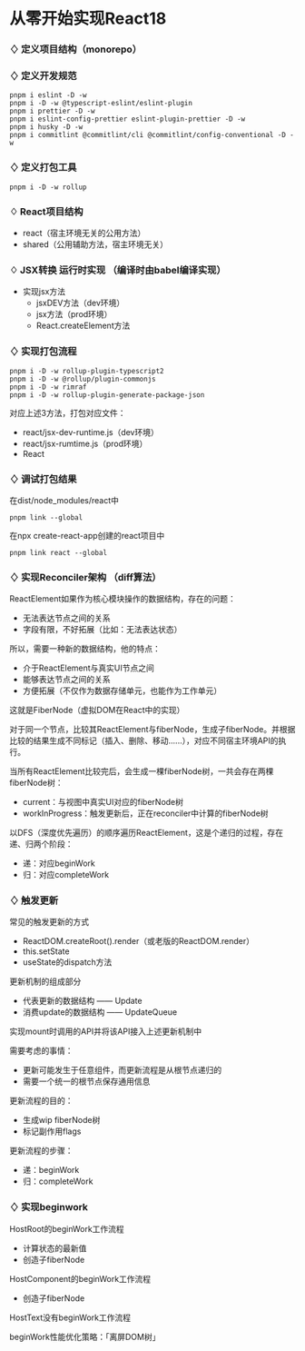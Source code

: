 # 从零开始实现React18

### ♢ 定义项目结构（monorepo）

###  ♢ 定义开发规范
```
pnpm i eslint -D -w
pnpm i -D -w @typescript-eslint/eslint-plugin 
pnpm i prettier -D -w
pnpm i eslint-config-prettier eslint-plugin-prettier -D -w
pnpm i husky -D -w
pnpm i commitlint @commitlint/cli @commitlint/config-conventional -D -w
```
###  ♢ 定义打包工具
```
pnpm i -D -w rollup
```
###  ♢ React项目结构
- react（宿主环境无关的公用方法）
- shared（公用辅助方法，宿主环境无关）

###  ♢ JSX转换 运行时实现 （编译时由babel编译实现）
- 实现jsx方法
  - jsxDEV方法（dev环境）
  - jsx方法（prod环境）
  - React.createElement方法

###  ♢ 实现打包流程
```
pnpm i -D -w rollup-plugin-typescript2
pnpm i -D -w @rollup/plugin-commonjs
pnpm i -D -w rimraf
pnpm i -D -w rollup-plugin-generate-package-json
```
对应上述3方法，打包对应文件：
- react/jsx-dev-runtime.js（dev环境）
- react/jsx-rumtime.js（prod环境）
- React

###  ♢ 调试打包结果

在dist/node_modules/react中
```
pnpm link --global
```
在npx create-react-app创建的react项目中
```
pnpm link react --global
```

###  ♢ 实现Reconciler架构 （diff算法）

ReactElement如果作为核心模块操作的数据结构，存在的问题：
- 无法表达节点之间的关系
- 字段有限，不好拓展（比如：无法表达状态）

所以，需要一种新的数据结构，他的特点：
- 介于ReactElement与真实UI节点之间
- 能够表达节点之间的关系
- 方便拓展（不仅作为数据存储单元，也能作为工作单元）

这就是FiberNode（虚拟DOM在React中的实现）

对于同一个节点，比较其ReactElement与fiberNode，生成子fiberNode。并根据比较的结果生成不同标记（插入、删除、移动......），对应不同宿主环境API的执行。

当所有ReactElement比较完后，会生成一棵fiberNode树，一共会存在两棵fiberNode树：
- current：与视图中真实UI对应的fiberNode树
- workInProgress：触发更新后，正在reconciler中计算的fiberNode树

以DFS（深度优先遍历）的顺序遍历ReactElement，这是个递归的过程，存在递、归两个阶段：
- 递：对应beginWork
- 归：对应completeWork

###  ♢ 触发更新

常见的触发更新的方式
- ReactDOM.createRoot().render（或老版的ReactDOM.render）
- this.setState
- useState的dispatch方法
 
更新机制的组成部分
- 代表更新的数据结构 —— Update
- 消费update的数据结构 —— UpdateQueue

实现mount时调用的API并将该API接入上述更新机制中

需要考虑的事情：
- 更新可能发生于任意组件，而更新流程是从根节点递归的
- 需要一个统一的根节点保存通用信息

更新流程的目的：

- 生成wip fiberNode树
- 标记副作用flags

更新流程的步骤：

- 递：beginWork
- 归：completeWork
###  ♢ 实现beginwork
HostRoot的beginWork工作流程
- 计算状态的最新值
- 创造子fiberNode

HostComponent的beginWork工作流程
- 创造子fiberNode

HostText没有beginWork工作流程

beginWork性能优化策略：「离屏DOM树」